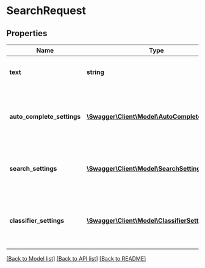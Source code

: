 # SearchRequest

## Properties
Name | Type | Description | Notes
------------ | ------------- | ------------- | -------------
**text** | **string** | A simple text or a Query String query, depends on the Type of the search | 
**auto_complete_settings** | [**\Swagger\Client\Model\AutoCompleteSettings**](AutoCompleteSettings.md) | You can override the activated AutoCompleteSettings during each search. Null means the activated settings will be used | [optional] 
**search_settings** | [**\Swagger\Client\Model\SearchSettings**](SearchSettings.md) | You can override the activated SearchSettings during each search. Null means the activated settings will be used | [optional] 
**classifier_settings** | [**\Swagger\Client\Model\ClassifierSettings**](ClassifierSettings.md) | You can override the activated ClassifierSettings during each search. Null means the activated settings will be used | [optional] 


[[Back to Model list]](../README.md#documentation-for-models) [[Back to API list]](../README.md#documentation-for-api-endpoints) [[Back to README]](../README.md)


